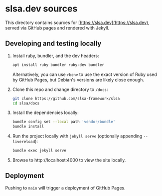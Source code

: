 # slsa.dev sources

This directory contains sources for [https://slsa.dev](https://slsa.dev), served
via GitHub pages and rendered with Jekyll.

## Developing and testing locally

1.  Install ruby, bundler, and the dev headers:

    ```bash
    apt install ruby bundler ruby-dev bundler
    ```

    Alternatively, you can use `rbenv` to use the exact version of Ruby used by
    GitHub Pages, but Debian's versions are likely close enough.

2.  Clone this repo and change directory to `/docs`:

    ```bash
    git clone https://github.com/slsa-framework/slsa
    cd slsa/docs
    ```

3.  Install the dependencies locally:

    ```bash
    bundle config set --local path 'vendor/bundle'
    bundle install
    ```

4.  Run the project locally with `jekyll serve` (optionally appending
    `--livereload`):

    ```bash
    bundle exec jekyll serve
    ```

5.  Browse to http://localhost:4000 to view the site locally.

## Deployment

Pushing to `main` will trigger a deployment of GitHub Pages.
